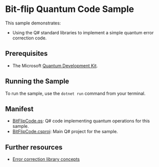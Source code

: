﻿---
page_type: sample
languages:
- qsharp
products:
- qdk
description: "This sample uses the Q# standard libraries to implement a three-qubit bit-flip quantum error correction code."
urlFragment: bit-flip-code
---


# Bit-flip Quantum Code Sample

This sample demonstrates:

- Using the Q# standard libraries to implement a simple quantum error correction code.

## Prerequisites

- The Microsoft [Quantum Development Kit](https://docs.microsoft.com/quantum/install-guide/).

## Running the Sample

To run the sample, use the `dotnet run` command from your terminal.

## Manifest

- [BitFlipCode.qs](https://github.com/microsoft/Quantum/blob/master/samples/error-correction/bit-flip-code/BitFlipCode.qs): Q# code implementing quantum operations for this sample.
- [BitFlipCode.csproj](https://github.com/microsoft/Quantum/blob/master/samples/error-correction/bit-flip-code/BitFlipCode.csproj): Main Q# project for the sample.

## Further resources

- [Error correction library concepts](https://docs.microsoft.com/quantum/libraries/standard/error-correction)
